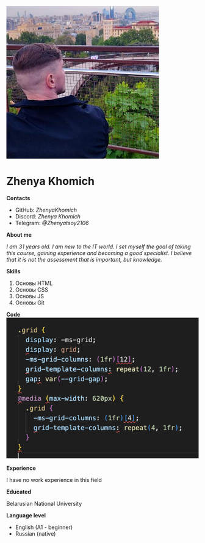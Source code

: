 ![myFoto](/131522263.jpg)
# Zhenya Khomich

**Contacts**

* GitHub: *ZhenyaKhomich*
* Discord: *Zhenya Khomich*
* Telegram: *@Zhenyatsoy2106*


**About me**

*I am 31 years old. I am new to the IT world. I set myself the goal of taking this course, gaining experience and becoming a good specialist. I believe that it is not the assessment that is important, but knowledge.*

**Skills**
 1. Основы HTML
 2. Основы CSS
 3. Основы JS
 4. Основы Git

**Code**
![code](/image.png)

**Experience**

I have no work experience in this field

**Educated**

Belarusian National University

**Language level**
* English (A1 - beginner)
* Russian (native)

